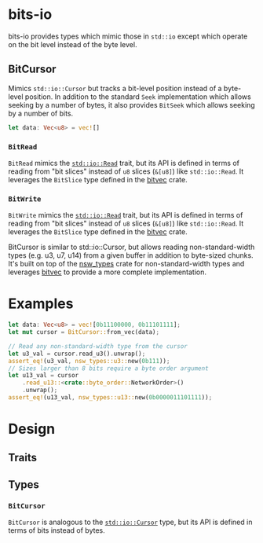 # bits-io

bits-io provides types which mimic those in `std::io` except which operate on
the bit level instead of the byte level.

## BitCursor

Mimics `std::io::Cursor` but tracks a bit-level position instead of a
byte-level position.  In addition to the standard `Seek` implementation which
allows seeking by a number of bytes, it also provides `BitSeek` which allows
seeking by a number of bits.

```rust
let data: Vec<u8> = vec![]
```

### `BitRead`

`BitRead` mimics the
[`std::io::Read`](https://doc.rust-lang.org/std/io/trait.Read.html) trait, but
its API is defined in terms of reading from "bit slices" instead of `u8` slices
(`&[u8]`) like `std::io::Read`.  It leverages the `BitSlice` type defined in
the [bitvec](https://docs.rs/bitvec/latest/bitvec/) crate.

### `BitWrite`

`BitWrite` mimics the
[`std::io::Read`](https://doc.rust-lang.org/std/io/trait.Read.html) trait, but
its API is defined in terms of reading from "bit slices" instead of `u8` slices
(`&[u8]`) like `std::io::Read`.  It leverages the `BitSlice` type defined in
the [bitvec](https://docs.rs/bitvec/latest/bitvec/) crate.

BitCursor is similar to std::io::Cursor, but allows reading non-standard-width types (e.g. u3, u7, u14)
from a given buffer in addition to byte-sized chunks.  It's built on top of the
[nsw_types](https://crates.io/crates/nsw-types) crate for non-standard-width types and leverages
[bitvec](https://docs.rs/bitvec/latest/bitvec/) to provide a more complete implementation.

# Examples

```rust
let data: Vec<u8> = vec![0b11100000, 0b11101111];
let mut cursor = BitCursor::from_vec(data);

// Read any non-standard-width type from the cursor
let u3_val = cursor.read_u3().unwrap();
assert_eq!(u3_val, nsw_types::u3::new(0b111));
// Sizes larger than 8 bits require a byte order argument
let u13_val = cursor
    .read_u13::<crate::byte_order::NetworkOrder>()
    .unwrap();
assert_eq!(u13_val, nsw_types::u13::new(0b0000011101111));
```

# Design

## Traits

## Types

### `BitCursor`

`BitCursor` is analogous to the [`std::io::Cursor`](https://doc.rust-lang.org/std/io/struct.Cursor.html) type, but its API is defined in terms of bits instead of bytes.
